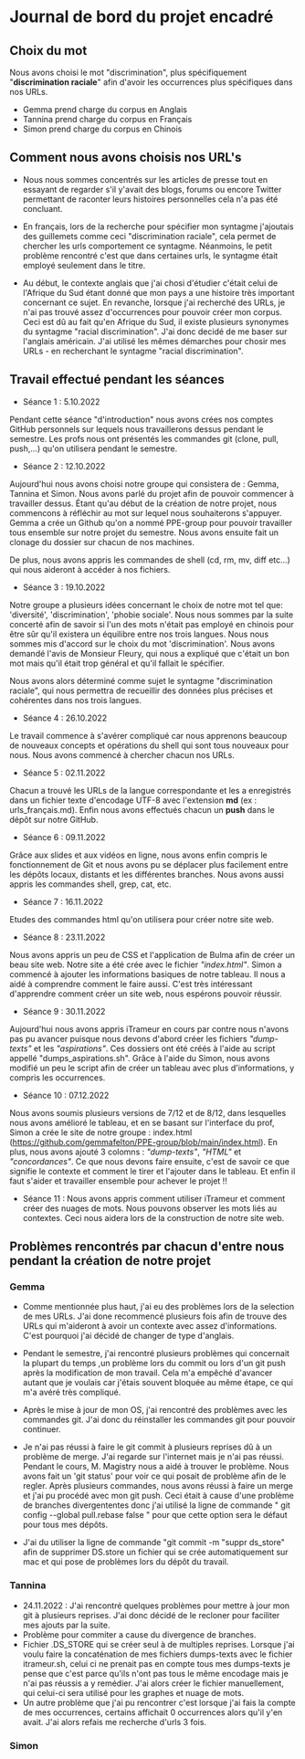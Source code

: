 # Journal de bord du projet encadré

## Choix du mot

Nous avons choisi le mot "discrimination", plus spécifiquement "**discrimination raciale**" afin d'avoir les occurrences plus spécifiques dans nos URLs.

- Gemma prend charge du corpus en Anglais
- Tannina prend charge du corpus en Français
- Simon prend charge du corpus en Chinois


## Comment nous avons choisis nos URL's

* Nous nous sommes concentrés sur les articles de presse tout en essayant de regarder s'il y'avait des blogs, forums ou encore Twitter permettant de raconter leurs histoires personnelles cela n'a pas été concluant.

* En français, lors de la recherche pour spécifier mon syntagme j'ajoutais des guillemets comme ceci "discrimination raciale", cela permet de chercher les urls comportement ce syntagme. Néanmoins, le petit problème rencontré c'est que dans certaines urls, le syntagme était employé seulement dans le titre.

* Au début, le contexte anglais que j'ai chosi d'étudier c'était celui de l'Afrique du Sud étant donné que mon pays a une histoire très important concernant ce sujet. En revanche, lorsque j'ai recherché des URLs, je n'ai pas trouvé assez d'occurrences pour pouvoir créer mon corpus. Ceci est dû au fait qu'en Afrique du Sud, il existe plusieurs synonymes du syntagme "racial discrimination". J'ai donc decidé de me baser sur l'anglais américain. J'ai utilisé les mêmes démarches pour chosir mes URLs - en recherchant le syntagme "racial discrimination". 


## Travail effectué pendant les séances

- Séance 1 : 5.10.2022

Pendant cette séance "d'introduction" nous avons crées nos comptes GitHub personnels sur lequels nous travaillerons dessus pendant le semestre. Les profs nous ont présentés les commandes git (clone, pull, push,...) qu'on utilisera pendant le semestre.

- Séance 2 : 12.10.2022

Aujourd'hui nous avons choisi notre groupe qui consistera de : Gemma, Tannina et Simon. Nous avons parlé du projet afin de pouvoir commencer à travailler dessus. Étant qu'au début de la création de notre projet, nous commencons à réfléchir au mot sur lequel nous souhaiterons s'appuyer.
Gemma a crée un Github qu'on a nommé PPE-group pour pouvoir travailler tous ensemble sur notre projet du semestre. Nous avons ensuite fait un clonage du dossier sur chacun de nos machines.

De plus, nous avons appris les commandes de shell (cd, rm, mv, diff etc...) qui nous aideront à accéder à nos fichiers.

- Séance 3 : 19.10.2022

Notre groupe a plusieurs idées concernant le choix de notre mot tel que: 'diversité', 'discrimination', 'phobie sociale'. Nous nous sommes par la suite concerté afin de savoir si l'un des mots n'était pas employé en chinois pour être sûr qu'il existera un équilibre entre nos trois langues. Nous nous sommes mis d'accord sur le choix du mot 'discrimination'. Nous avons demandé l'avis de Monsieur Fleury, qui nous a expliqué que c'était un bon mot mais qu'il était trop général et qu'il fallait le spécifier.

Nous avons alors déterminé comme sujet le syntagme "discrimination raciale", qui nous permettra de recueillir des données plus précises et cohérentes dans nos trois langues.

- Séance 4 : 26.10.2022

Le travail commence à s'avérer compliqué car nous apprenons beaucoup de nouveaux concepts et opérations du shell qui sont tous nouveaux pour nous. Nous avons commencé à chercher chacun nos URLs.

- Séance 5 : 02.11.2022

Chacun a trouvé les URLs de la langue correspondante et les a enregistrés dans un fichier texte d'encodage UTF-8 avec l'extension **md** (ex : urls_français.md). Enfin nous avons effectués chacun un **push** dans le dépôt sur notre GitHub.

- Séance 6 : 09.11.2022

Grâce aux slides et aux vidéos en ligne, nous avons enfin compris le fonctionnement de Git et nous avons pu se déplacer plus facilement entre les dépôts locaux, distants et les différentes branches.
Nous avons aussi appris les commandes shell, grep, cat, etc.

- Séance 7 : 16.11.2022

Etudes des commandes html qu'on utilisera pour créer notre site web. 

- Séance 8 : 23.11.2022

Nous avons appris un peu de CSS et l'application de Bulma afin de créer un beau site web. Notre site a été crée avec le fichier *"index.html"*. Simon a commencé à ajouter les informations basiques de notre tableau. Il nous a aidé à comprendre comment le faire aussi. C'est très intéressant d'apprendre comment créer un site web, nous espérons pouvoir réussir.

- Séance 9 : 30.11.2022

Aujourd'hui nous avons appris iTrameur en cours par contre nous n'avons pas pu avancer puisque nous devons d'abord créer les fichiers *"dump-texts"* et les *"aspirations"*. Ces dossiers ont été créés à l'aide au script appellé "dumps_aspirations.sh". Grâce à l'aide du Simon, nous avons modifié un peu le script afin de créer un tableau avec plus d'informations, y compris les occurrences.

- Séance 10 : 07.12.2022

Nous avons soumis plusieurs versions de 7/12 et de 8/12, dans lesquelles nous avons amélioré le tableau, et en se basant sur l'interface du prof, Simon a crée le site de notre groupe : index.html (https://github.com/gemmafelton/PPE-group/blob/main/index.html). En plus, nous avons ajouté 3 colomns : *"dump-texts"*, *"HTML"* et *"concordances"*. Ce que nous devons faire ensuite, c'est de savoir ce que signifie le contexte et comment le tirer et l'ajouter dans le tableau. Et enfin il faut s'aider et travailler ensemble pour achever le projet !!

- Séance 11 : 
Nous avons appris comment utiliser iTrameur et comment créer des nuages de mots. Nous pouvons observer les mots liés au contextes. Ceci nous aidera lors de la construction de notre site web. 


## Problèmes rencontrés par chacun d'entre nous pendant la création de notre projet

### Gemma
* Comme mentionnée plus haut, j'ai eu des problèmes lors de la selection de mes URLs. J'ai done recommencé plusieurs fois afin de trouve des URLs qui m'aideront à avoir un contexte avec assez d'informations. C'est pourquoi j'ai décidé de changer de type d'anglais. 

* Pendant le semestre, j'ai rencontré plusieurs problèmes qui concernait la plupart du temps ,un problème lors du commit ou lors d'un git push après la modification de mon travail. Cela m'a empêché d'avancer autant que je voulais car j'étais souvent bloquée au même étape, ce qui m'a avéré très compliqué.

* Après le mise à jour de mon OS, j'ai rencontré des problèmes avec les commandes git. J'ai donc du réinstaller les commandes git pour pouvoir continuer. 

* Je n'ai pas réussi à faire le git commit à plusieurs reprises dû à un problème de merge. J'ai regarde sur l'internet mais je n'ai pas réussi. Pendant le cours, M. Magistry nous a aidé à trouver le problème. Nous avons fait un 'git status' pour voir ce qui posait de problème afin de le regler. Après plusieurs commandes, nous avons réussi à faire un merge et j'ai pu procédé avec mon git push. Ceci était à cause d'une problème de branches divergententes donc j'ai utilisé la ligne de commande " git config --global pull.rebase false " pour que cette option sera le défaut pour tous mes dépôts. 

* J'ai du utiliser la ligne de commande "git commit -m "suppr ds_store" afin de supprimer DS.store un fichier qui se crée automatiquement sur mac et qui pose de problèmes lors du dépôt du travail.


### Tannina
* 24.11.2022 : J'ai rencontré quelques problèmes pour mettre à jour mon git à plusieurs reprises. J'ai donc décidé de le recloner pour faciliter mes ajouts par la suite.
* Problème pour commiter a cause du divergence de branches.
* Fichier .DS_STORE qui se créer seul à de multiples reprises.
Lorsque j'ai voulu faire la concaténation de mes fichiers dumps-texts avec le fichier itrameur.sh, celui ci ne prenait pas en compte tous mes dumps-texts je pense que c'est parce qu'ils n'ont pas tous le même encodage mais je n'ai pas réussis a y remédier. J'ai alors créer le fichier manuellement, qui celui-ci sera utilisé pour les graphes et nuage de mots.
* Un autre problème que j'ai pu rencontrer c'est lorsque j'ai fais la compte de mes occurrences, certains affichait 0 occurrences alors qu'il y'en avait. J'ai alors refais me recherche d'urls 3 fois.


### Simon
